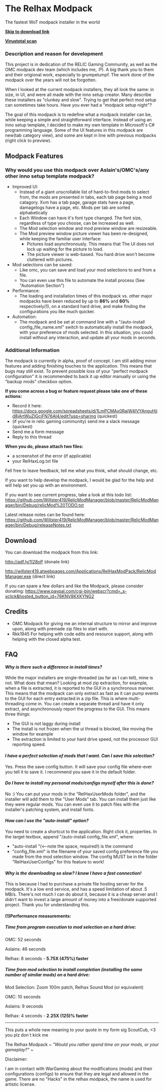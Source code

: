 # The Relhax Modpack
The fastest WoT modpack installer in the world

**[Skip to download link](https://github.com/Willster419/RelhaxModpack#download)**

**[Virustotal scan](https://www.virustotal.com/en/file/15c959ac79c5f3935c792b8bc5e0c72d1974ab5bab4fa0a75d0c3a9860aa206a/analysis/1489435329/)**

### Description and reason for development
  This project is in dedication of the RELIC Gaming Community, as well as the OMC modpack dev team (which includes me, :P). A big thank you to them and their origional work, especially to grumpelumpf. The work done of the modpack over the years will not be forgotten.
  
  When I looked at the current modpack installers, they all look the same: in size, in UI, and were all made with the inno setup creator. Many describe these installers as "clunkey and slow". Trying to get that perfect mod setup can sometimes take hours. Have you ever had a "modpack setup night"?
  
  The goal of this modpack is to redefine what a modpack installer can be, while keeping a simple and straightforward interface. Instead of using an inno setup template, I decided to make my own template in Microsoft's C# programming language. Some of the UI features in this modpack are new(tab category view), and some are kept in line with previous modpacks (right click to preview).
  
## Modpack Features
### Why would you use this modpack over Aslain's/OMC's/any other inno setup template modpack?
- Improved UI:
  - Instead of a giant unscrollable list of hard-to-find mods to select from, the mods are presented in tabs, each tab page being a mod catagory. Xvm has a tab page, garage stats have a page, damagelogs have a page, etc. Mods per tab are sorted alphabetically
  - Each Window can have it's font type changed. The font size, regardless of type you choose, can be increased as well.
  - The Mod selection window and mod preview window are resizeable.
  - The Mod preview window picture viewer has been re-designed, while keeping the familiar user interface:
    - Pictures load asynchronously. This means that The UI does not lock up waiting for the picture to load.
    - The picture viewer is web-based. You hard drive won't become cluttered with pictures.
- Mod selections can be saved:
  - Like omc, you can save and load your mod selections to and from a file.
  - You can even use this file to automate the install process (See "Automation Section")
- Performance:
  - The loading and installation times of this modpack vs. other major modpacks have been reduced by up to **86%** and **60%** respectively(1), on a standard hard drive, and make finding the configurations you like much quicker.
- Automation:
  - The modpack and be set at command line with a "/auto-install config_file_name.xml" switch to automatically install the modpack, with your preference of mods selected. In this situation, you could install without any interaction, and update all your mods in seconds.
  
### Additional Information
The modpack is currently in alpha, proof of concept. I am still adding minor features and adding finishing touches to the application. This means that bugs may still exist. To prevent possible loss of your "perfect modpack configuration" it is recommended to back it up editor manually or using the "backup mods" checkbox option.
  
**If you come across a bug or feature request please take one of these actions:**
- Record it here:
https://docs.google.com/spreadsheets/d/1LmPCMAx0RajW4lVYAnguHjjd8jArtWuZIGciFN76AI4/edit?usp=sharing (quickest)
- (if you're in relic gaming community) send me a slack message (quickest)
- Send me a form message
- Reply to this thread

**When you do, please attach two files:**
- a screenshot of the error (if applicable)
- your RelHaxLog.txt file

Fell free to leave feedback, tell me what you think, what should change, etc.

If you want to help develop the modpack, I would be glad for the help and will help set you up with an environment.

If you want to see current progress, take a look at this todo list:
https://github.com/Willster419/RelicModManager/blob/master/RelicModManager/bin/Debug/relicMod%20TODO.txt

Latest release notes can be found here:
https://github.com/Willster419/RelicModManager/blob/master/RelicModManager/bin/Debug/releaseNotes.txt

## Download
You can download the modpack from this link:

http://adf.ly/1l28oP (donate link)

http://willster419.atwebpages.com/Applications/RelHaxModPack/RelicModManager.exe (direct link)

If you can spare a few dollars and like the Modpack, please consider donating:
https://www.paypal.com/cgi-bin/webscr?cmd=_s-xclick&hosted_button_id=76KNV8KXKYNG2

## Credits
 - OMC Modpack for giving me an internal structure to mirror and improve upon, along with premade zip files to start with.
 - Rkk1945 For helping with code edits and resource support, along with helping with the closed alpha test.

## FAQ

#### *Why is there such a difference in install times?*
 While the major installers are single-threaded (as far as I can tell), mine is not. What does that mean? Looking at mod zip extraction, for example, when a file is extracted, it is reported to the GUI in a synchronous manner. This means that the modpack can only extract as fast as it can pump events to the GUI for each entry extracted in a zip file. This is where multi-threading come in. You can create a separate thread and have it only extract, and asynchronously report the progress to the GUI. This means three things:
  - The GUI is not laggy during install
  - The install is not frozen when the ui thread is blocked, like moving the window for example
  - The extraction is limited to your hard drive speed, not the processor GUI reporting speed.

#### *I have a perfect selection of mods that I want. Can I save this selection?*
  Yes. Press the save config button. It will save your config file where-ever you tell it to save it. I recommend you save it in the default folder.

#### *Do I have to install my personal mods/configs myself after this is done?*
  No :) You can put your mods in the "RelHaxUserMods folder", and the installer will add them to the "User Mods" tab. You can install them just like they were regular mods. You can even use it to patch files with the installer's patching system, and install fonts.

#### *How can I use the "auto-install" option?*
  You need to create a shortcut to the application. Right click it, properties. In the target textbox, append "/auto-install config_file.xml", where:
  - "auto-install "(<--note the space, required!) is the command
  - "config_file.xml" is the filename of your saved config preference file you made from the mod selection window. The config MUST be in the folder "RelHaxUserConfigs" for this feature to work!

#### *Why is the downloading so slow? I know I have a fast connection!*
  This is because I had to purchase a private file hosting server for the modpack. It's a low end service, and has a speed limitation of about .5 MB/s. There's not much I can do about it, because it is a cheap server and I didn't want to invest a large amount of money into a free/donate supported project. Thank you for understanding this.
  
#### (1)Performance measurements:

##### Time from program execution to mod selection on a hard drive:

  OMC: 52 seconds
  
  Aslains: 46 seconds
  
  Relhax: 8 seconds - **5.75X (475%) faster**


##### Time from mod selection to install completion (installing the same number of similar mods) on a hard drive:

Mod Selection: Zoom 100m patch, Relhax Sound Mod (or equivalent)

  OMC: 10 seconds
  
  Aslains: 9 seconds
  
  Relhax: 4 seconds - **2.25X (125)% faster**
  
---
This puts a whole new meaning to your quote in my form sig ScoutCub, <3 you plz don`t kick me

The Relhax Modpack ~ *"Would you rather spend time on your mods, or your gameplay?"* ~

Disclaimer:

I am in contact with WarGaming about the modifications (mods) and their configurations (configs) to ensure that they are legal and allowed in the game. There are no "Hacks" in the relhax modpack, the name is used for artistic license.
